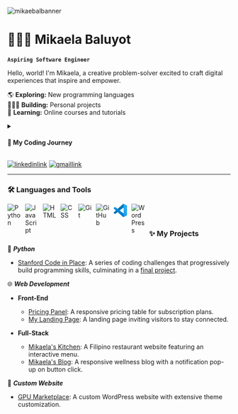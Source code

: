![mikaebalbanner](https://github.com/user-attachments/assets/02a7c2e4-fc7b-4eca-9d0e-41782f04e5ac)

# 👩🏻‍💻 Mikaela Baluyot

**`Aspiring Software Engineer`**

Hello, world! I'm Mikaela, a creative problem-solver excited to craft digital experiences that inspire and empower.

🌎 **Exploring:** New programming languages<br>
👷🏻‍♀️ **Building:** Personal projects<br>
🧠  **Learning:** Online courses and tutorials

<details>
 <summary><h4>🚀 My Coding Journey</h4></summary>
   I unknowingly dabbled in coding while customizing my MySpace page way back when. Later in life, I discovered my passion through Stanford's Code in Place. Now, I’m focused on building dynamic full-stack applications and constantly learning new skills. Join me on my journey in tech!
</details>


 <p align="left">
      <a href="https://www.linkedin.com/in/mikaelabaluyot/">
         <img alt="linkedinlink" title="Let's Connect!" src="https://img.shields.io/badge/LinkedIn-0077B5?style=for-the-badge&logo=linkedin&logoColor=white"/></a> 
       <a href="mailto:codermikaela@gmail.com">
         <img alt="gmaillink" title="Email Me!" src="https://img.shields.io/badge/Gmail-D14836?style=for-the-badge&logo=gmail&logoColor=white"/></a> 
     
---

### 🛠️ Languages and Tools

<img align="left" alt="Python" title="Python" width="30px" style="padding-right:10px; margin-bottom: 5px;" src="https://cdn.jsdelivr.net/gh/devicons/devicon/icons/python/python-plain.svg" />
<img align="left" alt="JavaScript" title="JavaScript" width="30px" style="padding-right:10px; margin-bottom: 5px;" src="https://cdn.jsdelivr.net/gh/devicons/devicon/icons/javascript/javascript-plain.svg" />
<img align="left" alt="HTML" title="HTML" width="30px" style="padding-right:10px; margin-bottom: 5px;" src="https://cdn.jsdelivr.net/gh/devicons/devicon/icons/html5/html5-plain.svg" />
<img align="left" alt="CSS" title="CSS" width="30px" style="padding-right:10px; margin-bottom: 5px;" src="https://cdn.jsdelivr.net/gh/devicons/devicon/icons/css3/css3-plain.svg" />
<img align="left" alt="Git" title="Git" width="30px" style="padding-right:10px; margin-bottom: 5px;" src="https://cdn.jsdelivr.net/gh/devicons/devicon/icons/git/git-original.svg" />
<img align="left" alt="GitHub" title="GitHub" width="30px" style="padding-right:10px; margin-bottom: 5px;" src="https://cdn.jsdelivr.net/gh/devicons/devicon/icons/github/github-original.svg" />
<img align="left" alt="VSCode" title="VS Code" width="30px" style="padding-right:10px; margin-bottom: 5px;" src="https://raw.githubusercontent.com/devicons/devicon/master/icons/vscode/vscode-original.svg" />
<img align="left" alt="WordPress" title="WordPress" width="30px" style="padding-right:10px; margin-bottom: 5px;" src="https://img.icons8.com/?size=100&id=v9uZbuVoWleB&format=png&color=000000" />
<br />

#

### ✨ My Projects

🐍 ***Python***

- [Stanford Code in Place](https://github.com/mikaebal/stanford/blob/main/README.md): A series of coding challenges that progressively build programming skills, culminating in a [final project](https://github.com/mikaebal/stanford/tree/main/Week7-Final-Project).
 
🌐 ***Web Development***

  - **Front-End**
    - [Pricing Panel](https://github.com/mikaebal/price-table-project): A responsive pricing table for subscription plans.
    - [My Landing Page](https://dash.generalassemb.ly/mikaebal/build-your-own-personal-website): A landing page inviting visitors to stay connected.
   
  - **Full-Stack**
    - [Mikaela's Kitchen](https://github.com/mikaebal/restaurant-website): A Filipino restaurant website featuring an interactive menu.
    - [Mikaela's Blog](https://dash.generalassemb.ly/mikaebal/build-your-own-blog-theme): A responsive wellness blog with a notification pop-up on button click.
  
🎨 ***Custom Website***

  - [GPU Marketplace](https://github.com/mikaebal/gpu-marketplace): A custom WordPress website with extensive theme customization.
